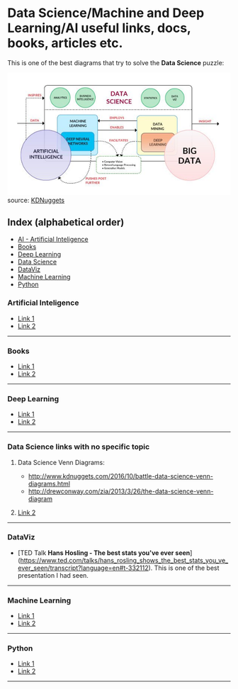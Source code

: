 # Data Science/Machine and Deep Learning/AI useful links, docs, books, articles etc.

This is one of the best diagrams that try to solve the **Data Science** puzzle:

![data science explained](images/ai_data-science-diagram2.jpg)
source: [KDNuggets](http://www.kdnuggets.com/2016/03/data-science-puzzle-explained.html/2)

## Index (alphabetical order)

* [AI - Artificial Inteligence](#ai)
* [Books](#books)
* [Deep Learning](#dl)
* [Data Science](#ds)
* [DataViz](#dv)
* [Machine Learning](#ml)
* [Python](#python)

### <a name="ai"></a>Artificial Inteligence
* [Link 1](https://www.google.com)
* [Link 2](https://www.google.com)
---

### <a name="books"></a>Books
* [Link 1](https://www.google.com)
* [Link 2](https://www.google.com)
---

### <a name="dl"></a>Deep Learning
* [Link 1](https://www.google.com)
* [Link 2](https://www.google.com)
---

### <a name="ds"></a>Data Science links with no specific topic
1. Data Science Venn Diagrams:
	+ http://www.kdnuggets.com/2016/10/battle-data-science-venn-diagrams.html
	+ http://drewconway.com/zia/2013/3/26/the-data-science-venn-diagram

2. [Link 2](https://www.google.com)
---

### <a name="dv"></a>DataViz
* [TED Talk **Hans Hosling - The best stats you've ever seen**] (https://www.ted.com/talks/hans_rosling_shows_the_best_stats_you_ve_ever_seen/transcript?language=en#t-332112). This is one of the best presentation I had seen.
---
### <a name="ml"></a>Machine Learning 
* [Link 1](https://www.google.com)
* [Link 2](https://www.google.com)
---

### <a name="python"></a>Python
* [Link 1](https://www.google.com)
* [Link 2](https://www.google.com)
---

